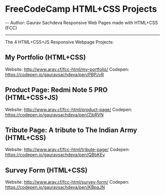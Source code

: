 # FreeCodeCamp HTML+CSS Projects
-- Author: Gaurav Sachdeva
Responsive Web Pages made with HTML+CSS (FCC)

---------------
The 4 HTML+CSS+JS Responsive Webpage Projects:
## My Portfolio (HTML+CSS)
Website: http://www.arav.cf/fcc-html/my-portfolio/
Codepen: https://codepen.io/gauravsachdeva/pen/PBPJvR

## Product Page: Redmi Note 5 PRO (HTML+CSS+JS)
Website: http://www.arav.cf/fcc-html/product-page/
Codepen: https://codepen.io/gauravsachdeva/pen/ZjbRVN

## Tribute Page: A tribute to The Indian Army (HTML+CSS)
Website: http://www.arav.cf/fcc-html/tribute-page/
Codepen: https://codepen.io/gauravsachdeva/pen/QBbKEv

## Survey Form (HTML+CSS)
Website: http://www.arav.cf/fcc-html/survey-form/
Codepen: https://codepen.io/gauravsachdeva/pen/KBpaJN
